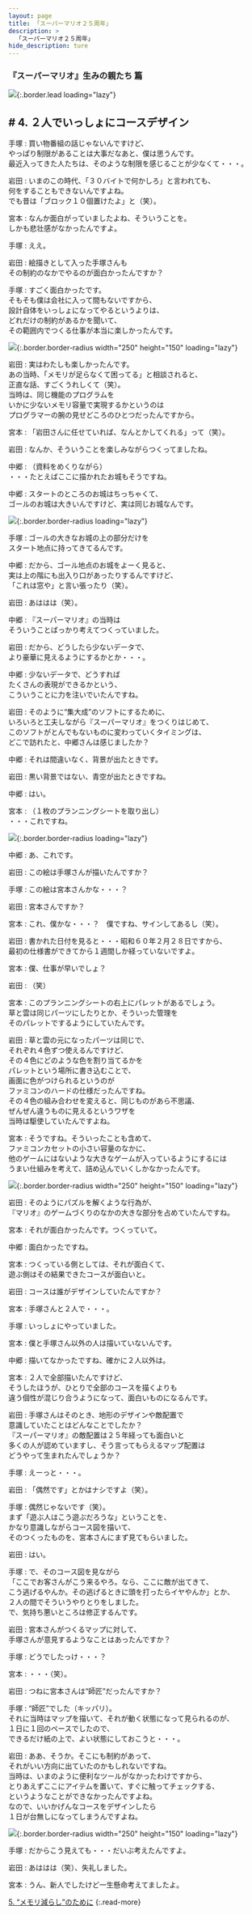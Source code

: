 ```yaml
---
layout: page
title: 「スーパーマリオ２５周年」
description: >
  「スーパーマリオ２５周年」
hide_description: ture
---
```


### 『スーパーマリオ』生みの親たち 篇

![](/others/interviews/jp/etc/mario25th/vol1/img/mainvisual4.jpg){:.border.lead loading="lazy"}

## # 4. ２人でいっしょにコースデザイン

手塚
: 買い物番組の話じゃないんですけど、<br>やっぱり制限があることは大事だなあと、僕は思うんです。<br>最近入ってきた人たちは、そのような制限を感じることが少なくて・・・。

岩田
: いまのこの時代、「３０バイトで何かしろ」と言われても、<br>何をすることもできないんですよね。<br>でも昔は「ブロック１０個置けたよ」と（笑）。

宮本
: なんか面白がっていましたよね、そういうことを。<br>しかも悲壮感がなかったんですよ。

手塚
: ええ。

岩田
: 絵描きとして入った手塚さんも<br>その制約のなかでやるのが面白かったんですか？

手塚
: すごく面白かったです。<br>そもそも僕は会社に入って間もないですから、<br>設計自体をいっしょになってやるというよりは、<br>どれだけの制約があるかを聞いて、<br>その範囲内でつくる仕事が本当に楽しかったんです。

![](/others/interviews/jp/etc/mario25th/vol1/img/photo11.jpg){:.border.border-radius width="250" height="150" loading="lazy"}

岩田
: 実はわたしも楽しかったんです。<br>あの当時、「メモリが足らなくて困ってる」と相談されると、<br>正直な話、すごくうれしくて（笑）。<br>当時は、同じ機能のプログラムを<br>いかに少ないメモリ容量で実現するかというのは<br>プログラマーの腕の見せどころのひとつだったんですから。

宮本
: 「岩田さんに任せていれば、なんとかしてくれる」って（笑）。

岩田
: なんか、そういうことを楽しみながらつくってましたね。

中郷
: （資料をめくりながら）<br>・・・たとえばここに描かれたお城もそうですね。

中郷
: スタートのところのお城はちっちゃくて、<br>ゴールのお城は大きいんですけど、実は同じお城なんです。

![](/others/interviews/jp/etc/mario25th/vol1/img/img005.jpg){:.border.border-radius loading="lazy"}

手塚
: ゴールの大きなお城の上の部分だけを<br>スタート地点に持ってきてるんです。

中郷
: だから、ゴール地点のお城をよーく見ると、<br>実は上の階にも出入り口があったりするんですけど、<br>「これは窓や」と言い張ったり（笑）。

岩田
: あははは（笑）。

中郷
: 『スーパーマリオ』の当時は<br>そういうことばっかり考えてつくっていました。

岩田
: だから、どうしたら少ないデータで、<br>より豪華に見えるようにするかとか・・・。

中郷
: 少ないデータで、どうすれば<br>たくさんの表現ができるかという、<br>こういうことに力を注いでいたんですね。

岩田
: そのように“集大成”のソフトにするために、<br>いろいろと工夫しながら『スーパーマリオ』をつくりはじめて、<br>このソフトがとんでもないものに変わっていくタイミングは、<br>どこで訪れたと、中郷さんは感じましたか？

中郷
: それは間違いなく、背景が出たときです。

岩田
: 黒い背景ではない、青空が出たときですね。

中郷
: はい。

宮本
: （１枚のプランニングシートを取り出し）<br>・・・これですね。

![](/others/interviews/jp/etc/mario25th/vol1/img/img006.jpg){:.border.border-radius loading="lazy"}

中郷
: あ、これです。

岩田
: この絵は手塚さんが描いたんですか？

手塚
: この絵は宮本さんかな・・・？

岩田
: 宮本さんですか？

宮本
: これ、僕かな・・・？　僕ですね、サインしてあるし（笑）。

岩田
: 書かれた日付を見ると・・・昭和６０年２月２８日ですから、<br>最初の仕様書ができてから１週間しか経っていないですよ。

宮本
: 僕、仕事が早いでしょ？

岩田
: （笑）

宮本
: このプランニングシートの右上にパレットがあるでしょう。<br>草と雲は同じパーツにしたりとか、そういった管理を<br>そのパレットでするようにしていたんです。

岩田
: 草と雲の元になったパーツは同じで、<br>それぞれ４色ずつ使えるんですけど、<br>その４色にどのような色を割り当てるかを<br>パレットという場所に書き込むことで、<br>画面に色がつけられるというのが<br>ファミコンのハードの仕様だったんですね。<br>その４色の組み合わせを変えると、同じものがあら不思議、<br>ぜんぜん違うものに見えるというワザを<br>当時は駆使していたんですよね。

宮本
: そうですね。そういったことも含めて、<br>ファミコンカセットの小さい容量のなかに、<br>他のゲームにはないような大きなゲームが入っているようにするには<br>うまい仕組みを考えて、詰め込んでいくしかなかったんです。

![](/others/interviews/jp/etc/mario25th/vol1/img/photo12.jpg){:.border.border-radius width="250" height="150" loading="lazy"}

岩田
: そのようにパズルを解くような行為が、<br>『マリオ』のゲームづくりのなかの大きな部分を占めていたんですね。

宮本
: それが面白かったんです。つくっていて。

中郷
: 面白かったですね。

宮本
: つくっている側としては、それが面白くて、<br>遊ぶ側はその結果できたコースが面白いと。

岩田
: コースは誰がデザインしていたんですか？

宮本
: 手塚さんと２人で・・・。

手塚
: いっしょにやっていました。

宮本
: 僕と手塚さん以外の人は描いていないんです。

中郷
: 描いてなかったですね、確かに２人以外は。

宮本
: ２人で全部描いたんですけど、<br>そうしたほうが、ひとりで全部のコースを描くよりも<br>違う個性が混じり合うようになって、面白いものになるんです。

岩田
: 手塚さんはそのとき、地形のデザインや敵配置で<br>意識していたことはどんなことでしたか？<br>『スーパーマリオ』の敵配置は２５年経っても面白いと<br>多くの人が認めていますし、そう言ってもらえるマップ配置は<br>どうやって生まれたんでしょうか？

手塚
: えーっと・・・。

岩田
: 「偶然です」とかはナシですよ（笑）。

手塚
: 偶然じゃないです（笑）。<br>まず「遊ぶ人はこう遊ぶだろうな」ということを、<br>かなり意識しながらコース図を描いて、<br>そのつくったものを、宮本さんにまず見てもらいました。

岩田
: はい。

手塚
: で、そのコース図を見ながら<br>「ここでお客さんがこう来るやろ。なら、ここに敵が出てきて、<br>こう逃げるやんか。その逃げるときに頭を打ったらイヤやんか」とか、<br>２人の間でそういうやりとりをしました。<br>で、気持ち悪いところは修正するんです。

岩田
: 宮本さんがつくるマップに対して、<br>手塚さんが意見するようなことはあったんですか？

手塚
: どうでしたっけ・・・？

宮本
: ・・・（笑）。

岩田
: つねに宮本さんは“師匠”だったんですか？

手塚
: “師匠”でした（キッパリ）。<br>それに当時はマップを描いて、それが動く状態になって見られるのが、<br>１日に１回のペースでしたので、<br>できるだけ紙の上で、よい状態にしておこうと・・・。

岩田
: ああ、そうか。そこにも制約があって、<br>それがいい方向に出ていたのかもしれないですね。<br>当時は、いまのように便利なツールがなかったわけですから、<br>とりあえずここにアイテムを置いて、すぐに触ってチェックする、<br>というようなことができなかったんですよね。<br>なので、いいかげんなコースをデザインしたら<br>１日が台無しになってしまうんですよね。

![](/others/interviews/jp/etc/mario25th/vol1/img/photo13.jpg){:.border.border-radius width="250" height="150" loading="lazy"}

手塚
: だからこう見えても・・・だいぶ考えたんですよ。

岩田
: あははは（笑）、失礼しました。

宮本
: うん、新人でしたけど一生懸命考えてましたよ。

[5. “メモリ減らし”のために](5.md)
{:.read-more}


